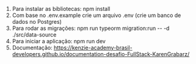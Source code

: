 1. Para instalar as bibliotecas: npm install
2. Com base no .env.example crie um arquivo .env (crie um banco de dados no Postgres)
3. Para rodar as migrações: npm run typeorm migration:run -- -d ./src/data-source
4. Para iniciar a aplicação: npm run dev
5. Documentação: https://kenzie-academy-brasil-developers.github.io/documentation-desafio-FullStack-KarenGrabarz/

